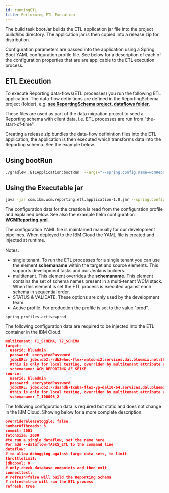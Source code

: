 ```yaml
---
id: runningETL
title: Performing ETL Execution
---
```


The build task bootJar builds the ETL application jar file into the project build/libs directory.  The application jar is then copied into a release zip for distribution.

Configuration parameters are passed into the application using a Spring Boot YAML configuration profile file.   See below for a description of each of the configuration properties that are are applicable to the ETL execution process.

## ETL Execution
To execute Reporting data-flows(ETL processes) you run the following ETL application.  The data-flow definitions are defined in the ReportingSchema project (folder), e.g. **[see ReportingSchema project, dataflows folder](https://github.ibm.com/WH-GovHHS/wcm-reporting/tree/master/ReportingSchema/dataflows)**.  

These files are used as part of the data migration project to seed a Reporting schema with client data, i.e. ETL processes are run from "the-start-of-time".   

Creating a release zip bundles the data-flow definintion files into the ETL application, the application is then executed which transforms data into the Reporting schema.  See the example below.


## Using bootRun

```sh
./gradlew :ETLApplication:bootRun  --args="--spring.config.name=wcmReporting --spring.config.location=file:$PWD/builderResources/ --spring.profiles.active=LOCAL_ANTHONY,dev --refresh=true"  
```

## Using the Executable jar
```sh
java -jar com.ibm.wcm.reporting.etl.application-1.0.jar --spring.config.name=wcmReporting  --spring.config.location=file:$PWD/builderResources/ --spring.profiles.active=FVT,dev --refresh=true
```

The configuration data for the creation is read from the configuration profile and explained below.  See also the example helm configuration **[WCMReporting.yml](https://github.ibm.com/WH-GovHHS/wcm-reporting/blob/master/helm/configs/WCMReporting.yml)**.

The configuration YAML file is maintained manually for our development pipelines.  When deployed to the IBM Cloud the YAML file is created and injected at runtime.

Notes:
* single tenant.  To run the ETL processes for a single tenant you can use the element __schemaname__  within the target and source elements. This supports development tasks and our Jenkins builders.
* multitenant.  This element overrides the __schemaname__.  This element contains the set of schema names present in a multi-tenant WCM stack.  When this element is set the ETL process is executed against each schema in sequential order.
* STATUS & VALIDATE.  These options are only used by the development team.
* Active profile.  For production the profile is set to the value "prod".

```
spring.profiles.active=prod
```


The following configuration data are required to be injected into the ETL container in the IBM Cloud.

```json
multitenant: T1_SCHEMA, T2_SCHEMA
target:
  userid: bluadmin
  password: encryptedPassword
  jdbcURL: jdbc:db2://db2whoc-flex-watsoni2.services.dal.bluemix.net:50001/BLUDB:sslConnection=true;
  #this is only for local testing, overriden by multitenant attribute above
  schemaname: WCM_REPORTING_AF_SPIKE
source:
  userid: bluadmin
  password: encryptedPassword
  jdbcURL: jdbc:db2://dashdb-txnha-flex-yp-dal10-64.services.dal.bluemix.net:50000/BLUDB
  #this is only for local testing, overriden by multitenant attribute above
  schemaname: T_100006_2
```

The following configuration data is required but static and does not change in the IBM Cloud.  Showing below for a more complete description.

```json
overridereleasetoggle: false
numberOfThreads: 8
commit: 2001
fetchSize: 2000
#to run a single dataflow, set the name here
#or add --dataflow=TASKS_ETL to the command line
dataflow:
# to allow debugging against large data sets, to limit
throttlelimit:
jdbcpool: 8
# only check database endpoints and then exit
connecttest:
# refresh=false will build the Reporting Schema
# refresh=true will run the ETL process
refresh: true
```
